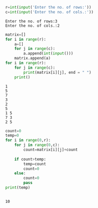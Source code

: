 ```python
r=int(input('Enter the no. of rows:'))
c=int(input('Enter the no. of cols.:'))
```

    Enter the no. of rows:3
    Enter the no. of cols.:2
    


```python
matrix=[]
for i in range(r):
    a=[]
    for j in range(c):
        a.append(int(input()))
    matrix.append(a)
for i in range(r):
    for j in range(c):
        print(matrix[i][j], end = " ")
    print()   
```

    1
    5
    7
    3
    2
    5
    1 5 
    7 3 
    2 5 
    


```python
count=0
temp=0
for i in range(0,r):
    for j in range(0,c):
        count=matrix[i][j]+count
       
    if count>temp:
        temp=count
        count=0
    else:
        count=0
        pass
print(temp)
        
```

    10
    


```python

```
